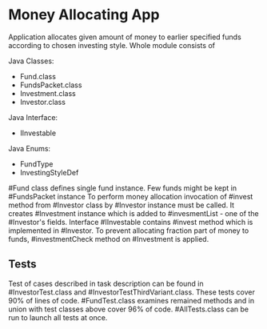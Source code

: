 Money Allocating App
====================
Application allocates given amount of money to earlier specified funds according to chosen investing style.
Whole module consists of 

Java Classes:
- Fund.class
- FundsPacket.class
- Investment.class
- Investor.class

Java Interface:
- IInvestable

Java Enums:
- FundType
- InvestingStyleDef

#Fund class defines single fund instance. Few funds might be kept in #FundsPacket instance
To perform money allocation invocation of #invest method from #Investor class by #Investor instance must be called. It creates #Investment instance which is added to #invesmentList - one of the #Investor's fields.
Interface #IInvestable contains #invest method which is implemented in #Investor. To prevent allocating fraction part of money to funds, #investmentCheck method on #Investment is applied.

Tests
--------------------
Test of cases described in task description can be found in #InvestorTest.class and #InvestorTestThirdVariant.class. These tests cover 90% of lines of code.
#FundTest.class examines remained methods and in union with test classes above cover 96% of code. 
#AllTests.class can be run to launch all tests at once.



